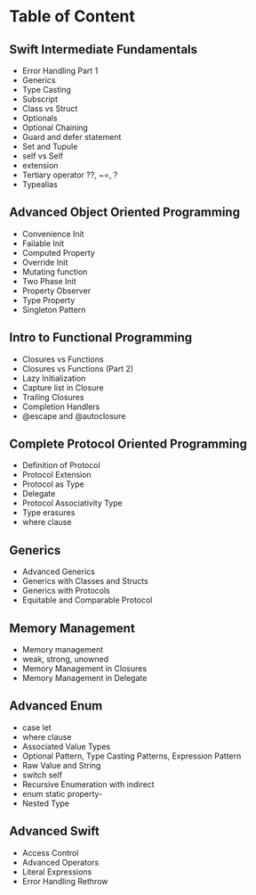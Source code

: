 # Table of Content

## Swift Intermediate Fundamentals  
- Error Handling Part 1
- Generics
- Type Casting
- Subscript
- Class vs Struct
- Optionals
- Optional Chaining
- Guard and defer statement
- Set and Tupule
- self vs Self
- extension
- Tertiary operator ??, ~=, ?
- Typealias

## Advanced Object Oriented Programming
- Convenience Init
- Failable Init
- Computed Property
- Override Init
- Mutating function
- Two Phase Init
- Property Observer
- Type Property
- Singleton Pattern

## Intro to Functional Programming
- Closures vs Functions
- Closures vs Functions (Part 2)
- Lazy Initialization
- Capture list in Closure
- Trailing Closures
- Completion Handlers
- @escape and @autoclosure

## Complete Protocol Oriented Programming
- Definition of Protocol
- Protocol Extension
- Protocol as Type
- Delegate
- Protocol Associativity Type
- Type erasures
- where clause

## Generics
- Advanced Generics
- Generics with Classes and Structs
- Generics with Protocols
- Equitable and Comparable Protocol

## Memory Management
- Memory management
- weak, strong, unowned
- Memory Management in Closures
- Memory Management in Delegate

## Advanced Enum
- case let
- where clause
- Associated Value Types
- Optional Pattern, Type Casting Patterns, Expression Pattern
- Raw Value and String
- switch self
- Recursive Enumeration with indirect
- enum static property-
- Nested Type

## Advanced Swift
- Access Control
- Advanced Operators
- Literal Expressions
- Error Handling Rethrow
